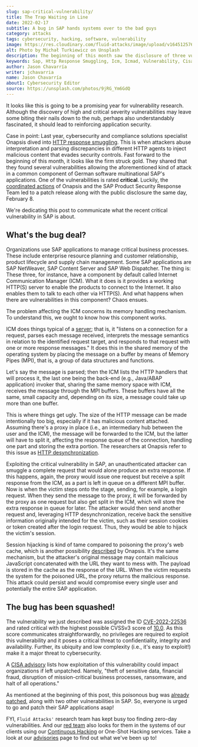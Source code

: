 ```yaml
---
slug: sap-critical-vulnerability/
title: The Trap Waiting in Line
date: 2022-02-17
subtitle: A bug in SAP hands systems over to the bad guys
category: attacks
tags: cybersecurity, hacking, software, vulnerability
image: https://res.cloudinary.com/fluid-attacks/image/upload/v1645125767/blog/sap-critical-vulnerability/cover_sap.webp
alt: Photo by Michał Turkiewicz on Unsplash
description: The beginning of this month saw the disclosure of three vulnerabilities in SAP applications, one of which has the highest possible CVSS score.
keywords: Sap, Http Response Smuggling, Icm, Icmad, Vulnerability, Cisa, Application, Ethical Hacking, Pentesting
author: Jason Chavarría
writer: jchavarria
name: Jason Chavarría
about1: Cybersecurity Editor
source: https://unsplash.com/photos/9jRG_Ym6GdQ
---
```


It looks like this is going to be a promising year for vulnerability research.
Although the discovery of high
and critical severity vulnerabilities
may leave some biting their nails down to the nub,
perhaps also understandably fascinated,
it should lead to reinforcing application security.

Case in point:
Last year,
cybersecurity and compliance solutions specialist Onapsis
dived into [HTTP response smuggling](https://capec.mitre.org/data/definitions/273.html).
This is when attackers abuse interpretation
and parsing discrepancies
in different HTTP agents
to inject malicious content that evades security controls.
Fast forward to the beginning of this month,
it looks like the firm struck gold.
They shared
that they found several vulnerabilities
allowing the aforementioned kind of attack
in a common component
of German software multinational SAP's applications.
One of the vulnerabilities is rated **critical**.
Luckily,
the [coordinated actions](https://blogs.sap.com/2022/02/08/sap-partners-with-onapsis-to-identify-and-patch-cybersecurity-vulnerabilities/)
of Onapsis and the SAP Product Security Response Team
led to a patch release
along with the public disclosure the same day,
February 8.

We're dedicating this post to communicate
what the recent critical vulnerability in SAP is about.

## What's the bug deal?

Organizations use SAP applications to manage critical business processes.
These include enterprise resource planning
and customer relationship,
product lifecycle
and supply chain management.
Some SAP applications are SAP NetWeaver,
SAP Content Server
and SAP Web Dispatcher.
The thing is:
These three,
for instance,
have a component by default called Internet Communication Manager (ICM).
What it does is it provides a working HTTP(S) server
to enable the products to connect to the Internet.
It also enables them to talk to each other via HTTP(S).
And what happens when there are vulnerabilities in this component?
Chaos ensues.

The problem affecting the ICM concerns its memory handling mechanism.
To understand this,
we ought to know how this component works.

ICM does things typical of a [server](https://datatracker.ietf.org/doc/html/rfc7231#section-1);
that is,
it "listens on a connection for a request,
parses each message received,
interprets the message semantics
in relation to the identified request target,
and responds to that request with one or more response messages."
It does this in the shared memory of the operating system
by placing the message on a buffer by means of Memory Pipes (MPI),
that is,
a group of data structures and functions.

Let's say the message is parsed;
then the ICM lists the HTTP handlers that will process it,
the last one being the back-end (e.g., Java/ABAP application) invoker
that,
sharing the same memory space with ICM,
receives the message through the MPI buffers.
These buffers have all the same, small capacity
and,
depending on its size,
a message could take up more than one buffer.

This is where things get ugly.
The size of the HTTP message can be made intentionally too big,
especially if it has malicious content attached.
Assuming there's a proxy in place
(i.e., an intermediary hub between the user and the ICM),
the message will be forwarded to the ICM,
but the latter will have to split it,
affecting the response queue of the connection,
handling one part and storing the extra portion.
The researchers at Onapsis refer to this issue as
[HTTP desynchronization](https://onapsis.com/icmad-sap-cybersecurity-vulnerabilities).

Exploiting the critical vulnerability in SAP,
an unauthenticated attacker can smuggle a complete request
that would alone produce an extra response.
If this happens,
again,
the proxy would issue one request
but receive a split response from the ICM,
as a part is left in queue on a different MPI buffer.
Now is when the victim steps onto the stage,
sending,
for example,
a login request.
When they send the message to the proxy,
it will be forwarded by the proxy as one request
but also get split in the ICM,
which will store the extra response in queue for later.
The attacker would then send another request and,
leveraging HTTP desynchronization,
receive back the sensitive information originally intended for the victim,
such as their session cookies or token created after the login request.
Thus,
they would be able to hijack the victim's session.

Session hijacking is kind of tame
compared to poisoning the proxy's web cache,
which is another possibility [described](https://onapsis.com/icmad-sap-cybersecurity-vulnerabilities)
by Onapsis.
It's the same mechanism,
but the attacker's original message may contain malicious JavaScript
concatenated with the URL they want to mess with.
The payload is stored in the cache as the response of the URL.
When the victim requests the system for the poisoned URL,
the proxy returns the malicious response.
This attack could persist
and would compromise every single user
and potentially the entire SAP application.

## The bug has been squashed!

The vulnerability we just described
was assigned the ID [CVE-2022-22536](https://cve.mitre.org/cgi-bin/cvename.cgi?name=CVE-2022-22536)
and rated critical
with the highest possible CVSSv3 score of [10.0](https://nvd.nist.gov/vuln/detail/CVE-2022-22536).
As this score communicates straightforwardly,
no privileges are required to exploit this vulnerability
and it poses a critical threat to confidentiality,
integrity and availability.
Further,
its ubiquity and low complexity (i.e., it's easy to exploit!)
make it a major threat to cybersecurity.

A [CISA advisory](https://www.cisa.gov/uscert/ncas/current-activity/2022/02/08/critical-vulnerabilities-affecting-sap-applications-employing)
lists how exploitation of this vulnerability could impact organizations
if left unpatched.
Namely,
"theft of sensitive data,
financial fraud,
disruption of mission-critical business processes,
ransomware,
and halt of all operations."

As mentioned at the beginning of this post,
this poisonous bug was [already patched](https://wiki.scn.sap.com/wiki/display/PSR/SAP+Security+Patch+Day+-+February+2022),
along with two other vulnerabilities in SAP.
So,
everyone is urged to go and patch their SAP applications asap!

FYI,
`Fluid Attacks'` research team has kept busy too
finding zero-day vulnerabilities.
And our [red team](../../solutions/red-teaming/)
also looks for them in the systems of our clients using our
[Continuous Hacking](../../services/continuous-hacking)
or One-Shot Hacking services. Take a look at our
[advisories](../../advisories/) page to find out what we've been up to!
